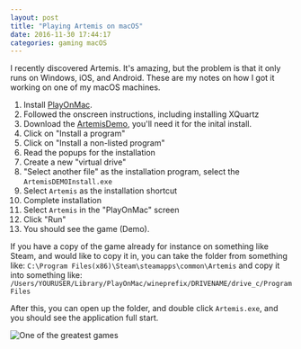```yaml
---
layout: post
title: "Playing Artemis on macOS"
date: 2016-11-30 17:44:17
categories: gaming macOS
---
```


I recently discovered Artemis. It's amazing, but the problem is that it only runs
on Windows, iOS, and Android. These are my notes on how I got it working on one of
my macOS machines.

1. Install [PlayOnMac](https://www.playonmac.com/en/).
1. Followed the onscreen instructions, including installing XQuartz
1. Download the [ArtemisDemo](http://artemis.eochu.com/ArtemisDEMOInstall.exe), you'll need it for the inital install.
1. Click on "Install a program"
1. Click on "Install a non-listed program"
1. Read the popups for the installation
1. Create a new "virtual drive"
1. "Select another file" as the installation program, select the `ArtemisDEMOInstall.exe`
1. Select `Artemis` as the installation shortcut
1. Complete installation
1. Select `Artemis` in the "PlayOnMac" screen
1. Click "Run"
1. You should see the game (Demo).

If you have a copy of the game already for instance on something like Steam,
and would like to copy it in, you can take the folder from something like:
`C:\Program Files(x86)\Steam\steamapps\common\Artemis` and copy it into something like:
`/Users/YOURUSER/Library/PlayOnMac/wineprefix/DRIVENAME/drive_c/Program Files`

After this, you can open up the folder, and double click `Artemis.exe`, and you should
see the application full start.

![One of the greatest games](http://artemis.eochu.com/wp-content/uploads/2016/02/big-front.png)
